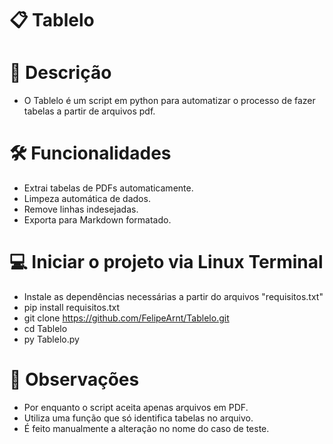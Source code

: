 # 📋 Tablelo 

# 📌 Descrição
 - O Tablelo é um script em python para automatizar o processo de fazer tabelas a partir de arquivos pdf. 

# 🛠 Funcionalidades
 - Extrai tabelas de PDFs automaticamente.
 - Limpeza automática de dados.
 - Remove linhas indesejadas.
 - Exporta para Markdown formatado.

# 💻 Iniciar o projeto via Linux Terminal
- Instale as dependências necessárias a partir do arquivos "requisitos.txt"
- pip install requisitos.txt
- git clone https://github.com/FelipeArnt/Tablelo.git
- cd Tablelo
- py Tablelo.py
  
# 🛑 Observações
 - Por enquanto o script aceita apenas arquivos em PDF.
 - Utiliza uma função que só identifica tabelas no arquivo.
 - É feito manualmente a alteração no nome do caso de teste.
 
